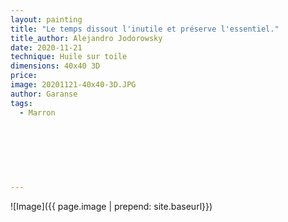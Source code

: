 ```yaml
---
layout: painting
title: "Le temps dissout l'inutile et préserve l'essentiel."                      
title_author: Alejandro Jodorowsky                                              
date: 2020-11-21
technique: Huile sur toile 
dimensions: 40x40 3D
price: 
image: 20201121-40x40-3D.JPG
author: Garanse
tags:
  - Marron
  
  
  
  
  
  
  
---
```

![Image]({{ page.image | prepend: site.baseurl}})

